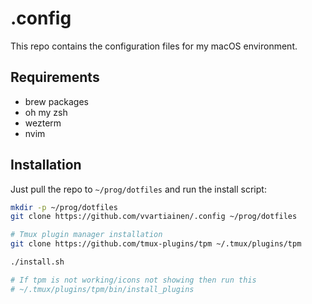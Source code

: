 # .config

This repo contains the configuration files for my macOS environment.

## Requirements

- brew packages
- oh my zsh
- wezterm
- nvim

## Installation

Just pull the repo to `~/prog/dotfiles` and run the install script:

```sh
mkdir -p ~/prog/dotfiles
git clone https://github.com/vvartiainen/.config ~/prog/dotfiles

# Tmux plugin manager installation
git clone https://github.com/tmux-plugins/tpm ~/.tmux/plugins/tpm

./install.sh

# If tpm is not working/icons not showing then run this
# ~/.tmux/plugins/tpm/bin/install_plugins
```

